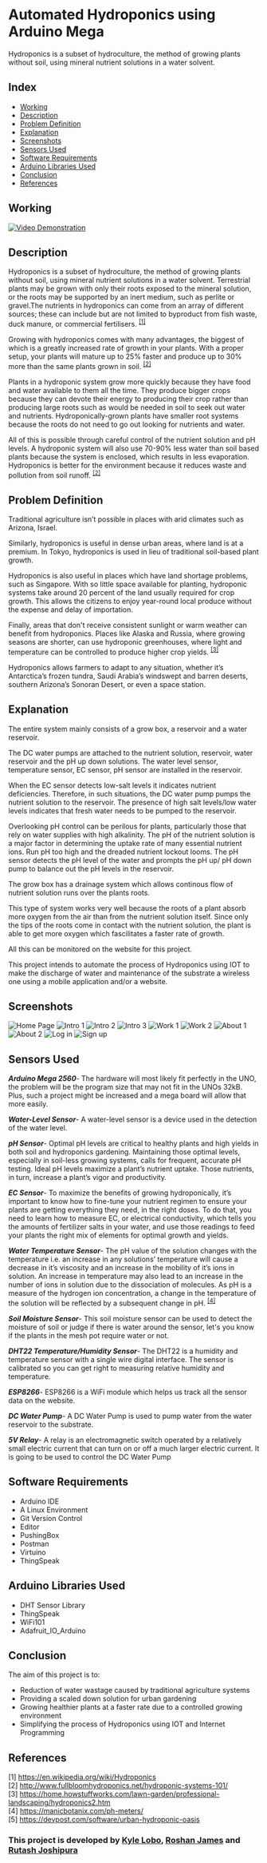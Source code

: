 # Automated Hydroponics using Arduino Mega
Hydroponics is a subset of hydroculture, the method of growing plants without soil, using mineral nutrient solutions in a water solvent.

## Index
+ [Working](#working)
+ [Description](#description)
+ [Problem Definition](#problem_definition)
+ [Explanation](#explanation)
+ [Screenshots](#screenshots)
+ [Sensors Used](#sensors_used)
+ [Software Requirements](#software_requirements)
+ [Arduino Libraries Used](#arduino_libraries_used)
+ [Conclusion](#conclusion)
+ [References](#references)

## Working <a name="working"></a>
[![Video Demonstration](http://img.youtube.com/vi/mIO8MYL-RWc/0.jpg)](http://www.youtube.com/watch?v=mIO8MYL-RWc "Video Demonstration")

## Description<a name="description"></a>
Hydroponics is a subset of hydroculture, the method of growing plants without soil, using mineral nutrient solutions in a water solvent. Terrestrial plants may be grown with only their roots exposed to the mineral solution, or the roots may be supported by an inert medium, such as perlite or gravel.The nutrients in hydroponics can come from an array of different sources; these can include but are not limited to byproduct from fish waste, duck manure, or commercial fertilisers. <sup>[[1]](#1)</sup>
<br>

Growing with hydroponics comes with many advantages, the biggest of which is a greatly increased rate of growth in your plants. With a proper setup, your plants will mature up to 25% faster and produce up to 30% more than the same plants grown in soil. <sup>[[2]](#2)</sup>
<br>

Plants in a hydroponic system grow more quickly because they have food and water available to them all the time. They produce bigger crops because they can devote their energy to producing their crop rather than producing large roots such as would be needed in soil to seek out water and nutrients. Hydroponically-grown plants have smaller root systems because the roots do not need to go out looking for nutrients and water.
<br>

All of this is possible through careful control of the nutrient solution and pH levels. A hydroponic system will also use 70-90% less water than soil based plants because the system is enclosed, which results in less evaporation. Hydroponics is better for the environment because it reduces waste and pollution from soil runoff. <sup>[[2]](#2)</sup>
<br>

## Problem Definition<a name="problem_definition"></a>
Traditional agriculture isn’t possible in places with arid climates such as Arizona, Israel.
<br>

Similarly, hydroponics is useful in dense urban areas, where land is at a premium. In Tokyo, hydroponics is used in lieu of traditional soil-based plant growth.
<br>

Hydroponics is also useful in places which have land shortage problems, such as Singapore. With so little space available for planting, hydroponic systems take around 20 percent of the land usually required for crop growth. This allows the citizens to enjoy year-round local produce without the expense and delay of importation.
<br>

Finally, areas that don't receive consistent sunlight or warm weather can benefit from hydroponics. Places like Alaska and Russia, where growing seasons are shorter, can use hydroponic greenhouses, where light and temperature can be controlled to produce higher crop yields. <sup>[[3]](#3)</sup>
<br>

Hydroponics allows farmers to adapt to any situation, whether it’s Antarctica’s frozen tundra, Saudi Arabia’s windswept and barren deserts, southern Arizona’s Sonoran Desert, or even a space station.
<br>


## Explanation<a name="explanation"></a>
The entire system mainly consists of a grow box, a reservoir and a water reservoir.
<br>

The DC water pumps are attached to the nutrient solution, reservoir, water reservoir and the pH up down solutions. The water level sensor, temperature sensor, EC sensor, pH sensor are installed in the reservoir.
<br>

When the EC sensor detects low-salt levels it indicates nutrient deficiencies. Therefore, in such situations, the DC water pump pumps the nutrient solution to the reservoir. The presence of high salt levels/low water levels indicates that fresh water needs to be pumped to the reservoir.
<br>

Overlooking pH control can be perilous for plants, particularly those that rely on water supplies with high alkalinity. The pH of the nutrient solution is a major factor in determining the uptake rate of many essential nutrient ions. Run pH too high and the dreaded nutrient lockout looms. The pH sensor detects the pH level of the water and prompts the pH up/ pH down pump to balance out the pH levels in the reservoir.
<br>

The grow box has a drainage system which allows continous flow of nutrient solution runs over the plants roots.

This type of system works very well because the roots of a plant absorb more oxygen from the air than from the nutrient solution itself. Since only the tips of the roots come in contact with the nutrient solution, the plant is able to get more oxygen which fascilitates a faster rate of growth.
<br>

All this can be monitored on the website for this project.
<br>

This project intends to automate the process of Hydroponics using IOT to make the discharge of water and maintenance of the substrate a wireless one using a mobile application and/or a website.

## Screenshots
![Home Page](https://imgur.com/UK5jDZZ.jpg)
![Intro 1](https://imgur.com/fPFmyoV.jpg)
![Intro 2](https://imgur.com/ZWgLvBh.jpg)
![Intro 3](https://imgur.com/11USWBp.jpg)
![Work 1](https://imgur.com/PHxcO7v.jpg)
![Work 2](https://imgur.com/PuKdpfC.jpg)
![About 1](https://imgur.com/l2F1xYg.jpg)
![About 2](https://imgur.com/pmIM7Nl.jpg)
![Log in](https://imgur.com/foOHpH1.jpg)
![Sign up](https://imgur.com/HEoo0pT.jpg)

## Sensors Used<a name="sensors_used"></a>
***Arduino Mega 2560***- The hardware will most likely fit perfectly in the UNO, the problem will be the program size that may not fit in the UNOs 32kB. Plus, such a project might be increased and a mega board will allow that more easily.

***Water-Level Sensor***- A water-level sensor is a device used in the detection of the water level.
<br>

***pH Sensor***- Optimal pH levels are critical to healthy plants and high yields in both soil and hydroponics gardening. Maintaining those optimal levels, especially in soil-less growing systems, calls for frequent, accurate pH testing. Ideal pH levels maximize a plant’s nutrient uptake. Those nutrients, in turn, increase a plant’s vigor and productivity.
<br>

***EC Sensor***- To maximize the benefits of growing hydroponically, it’s important to know how to fine-tune your nutrient regimen to ensure your plants are getting everything they need, in the right doses. To do that, you need to learn how to measure EC, or electrical conductivity, which tells you the amounts of fertilizer salts in your water, and use those readings to feed your plants the right mix of elements for optimal growth and yields.
<br>

***Water Temperature Sensor***- The pH value of the solution changes with the temperature i.e. an increase in any solutions’ temperature will cause a decrease in it’s viscosity and an increase in the mobility of it’s ions in solution. An increase in temperature may also lead to an increase in the number of ions in solution due to the dissociation of molecules. As pH is a measure of the hydrogen ion concentration, a change in the temperature of the solution will be reflected by a subsequent
change in pH. <sup>[[4]](#4)</sup>
<br>

***Soil Moisture Sensor***- This soil moisture sensor can be used to detect the moisture of soil or judge if there is water around the sensor, let's you know if the plants in the mesh pot require water or not.
<br>

***DHT22 Temperature/Humidity Sensor***- The DHT22 is a humidity and temperature sensor with a single wire digital interface. The sensor is calibrated so you can get right to measuring relative humidity and temperature.
<br>

***ESP8266***- ESP8266 is a WiFi module which helps us track all the sensor data on the website.
<br>

***DC Water Pump***- A DC Water Pump is used to pump water from the water reservoir to the substrate.
<br>

***5V Relay***- A relay is an electromagnetic switch operated by a relatively small electric current that can turn on or off a much larger electric current. It is going to be used to control the DC Water Pump
<br>

## Software Requirements<a name="software_requirements"></a>
+ Arduino IDE
+ A Linux Environment
+ Git Version Control
+ Editor
+ PushingBox
+ Postman
+ Virtuino
+ ThingSpeak

## Arduino Libraries Used<a name="arduino_libraries_used"></a>
+ DHT Sensor Library
+ ThingSpeak
+ WiFi101
+ Adafruit_IO_Arduino

## Conclusion<a name="conclusion"></a>
The aim of this project is to:
+ Reduction of water wastage caused by traditional agriculture systems
+ Providing a scaled down solution for urban gardening
+ Growing healthier plants at a faster rate due to a controlled growing environment
+ Simplifying the process of Hydroponics using IOT and Internet Programming

## References<a name="references"></a>
[1]<a name="1"></a> https://en.wikipedia.org/wiki/Hydroponics <br>
[2]<a name="2"></a> http://www.fullbloomhydroponics.net/hydroponic-systems-101/ <br>
[3]<a name="3"></a> https://home.howstuffworks.com/lawn-garden/professional-landscaping/hydroponics2.htm <br>
[4]<a name="4"></a> https://manicbotanix.com/ph-meters/ <br>
[5]<a name="5"></a> https://devpost.com/software/urban-hydroponic-oasis <br>

### This project is developed by [Kyle Lobo](https://github.com/kylelobo), [Roshan James](https://github.com/sephiroth7712) and [Rutash Joshipura](https://github.com/rudij7)
